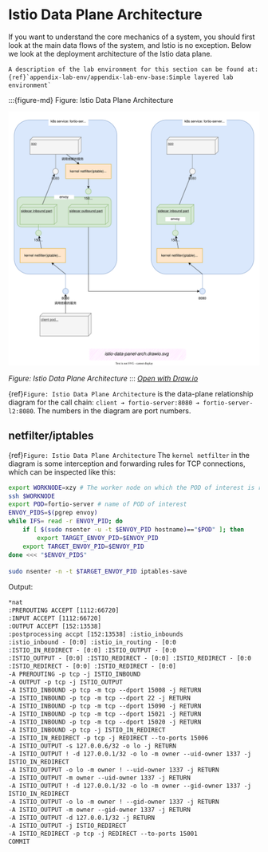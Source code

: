 # Istio Data Plane Architecture

If you want to understand the core mechanics of a system, you should first look at the main data flows of the system, and Istio is no exception. Below we look at the deployment architecture of the Istio data plane.

```{note}
A description of the lab environment for this section can be found at: {ref}`appendix-lab-env/appendix-lab-env-base:Simple layered lab environment`
```

:::{figure-md} Figure: Istio Data Plane Architecture

<img src="istio-data-panel-arch.assets/istio-data-panel-arch.drawio.svg" alt="Inbound and Outbound concepts">

*Figure: Istio Data Plane Architecture*
:::
*[Open with Draw.io](https://app.diagrams.net/?ui=sketch#Uhttps%3A%2F%2Fistio-insider.mygraphql.com%2Fzh_CN%2Flatest%2F_images%2Fistio-data-panel-arch.drawio.svg)*

{ref}`Figure: Istio Data Plane Architecture` is the data-plane relationship diagram for the call chain: `client ➔ fortio-server:8080 ➔ fortio-server-l2:8080`. The numbers in the diagram are port numbers. 


## netfilter/iptables

{ref}`Figure: Istio Data Plane Architecture` The `kernel netfilter` in the diagram is some interception and forwarding rules for TCP connections, which can be inspected like this:

```bash
export WORKNODE=xzy # The worker node on which the POD of interest is running.
ssh $WORKNODE
export POD=fortio-server # name of POD of interest
ENVOY_PIDS=$(pgrep envoy)
while IFS= read -r ENVOY_PID; do
    if [ $(sudo nsenter -u -t $ENVOY_PID hostname)=="$POD" ]; then
        export TARGET_ENVOY_PID=$ENVOY_PID
    export TARGET_ENVOY_PID=$ENVOY_PID
done <<< "$ENVOY_PIDS"

sudo nsenter -n -t $TARGET_ENVOY_PID iptables-save
```

Output:

```
*nat
:PREROUTING ACCEPT [1112:66720]
:INPUT ACCEPT [1112:66720]
:OUTPUT ACCEPT [152:13538]
:postprocessing accpt [152:13538] :istio_inbounds
:istio_inbound - [0:0] :istio_in_routing - [0:0
:ISTIO_IN_REDIRECT - [0:0] :ISTIO_OUTPUT - [0:0
:ISTIO_OUTPUT - [0:0] :ISTIO_REDIRECT - [0:0] :ISTIO_REDIRECT - [0:0
:ISTIO_REDIRECT - [0:0] :ISTIO_REDIRECT - [0:0]
-A PREROUTING -p tcp -j ISTIO_INBOUND
-A OUTPUT -p tcp -j ISTIO_OUTPUT
-A ISTIO_INBOUND -p tcp -m tcp --dport 15008 -j RETURN
-A ISTIO_INBOUND -p tcp -m tcp --dport 22 -j RETURN
-A ISTIO_INBOUND -p tcp -m tcp --dport 15090 -j RETURN
-A ISTIO_INBOUND -p tcp -m tcp --dport 15021 -j RETURN
-A ISTIO_INBOUND -p tcp -m tcp --dport 15020 -j RETURN
-A ISTIO_INBOUND -p tcp -j ISTIO_IN_REDIRECT
-A ISTIO_IN_REDIRECT -p tcp -j REDIRECT --to-ports 15006
-A ISTIO_OUTPUT -s 127.0.0.6/32 -o lo -j RETURN
-A ISTIO_OUTPUT ! -d 127.0.0.1/32 -o lo -m owner --uid-owner 1337 -j ISTIO_IN_REDIRECT
-A ISTIO_OUTPUT -o lo -m owner ! --uid-owner 1337 -j RETURN
-A ISTIO_OUTPUT -m owner --uid-owner 1337 -j RETURN
-A ISTIO_OUTPUT ! -d 127.0.0.1/32 -o lo -m owner --gid-owner 1337 -j ISTIO_IN_REDIRECT
-A ISTIO_OUTPUT -o lo -m owner ! --gid-owner 1337 -j RETURN
-A ISTIO_OUTPUT -m owner --gid-owner 1337 -j RETURN
-A ISTIO_OUTPUT -d 127.0.0.1/32 -j RETURN
-A ISTIO_OUTPUT -j ISTIO_REDIRECT
-A ISTIO_REDIRECT -p tcp -j REDIRECT --to-ports 15001
COMMIT

```
